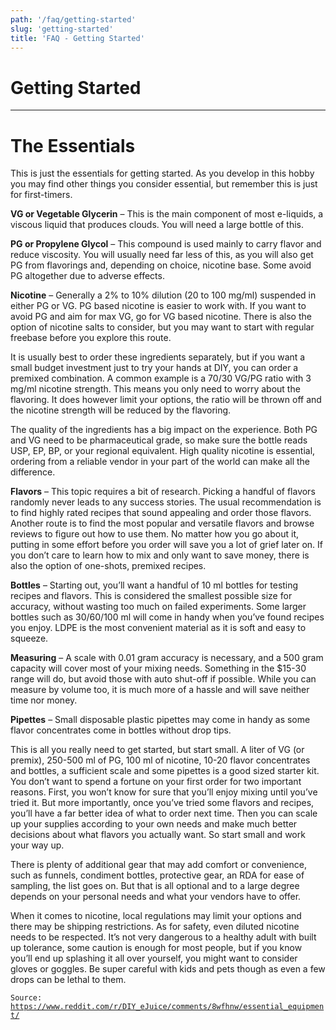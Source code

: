 ```yaml
---
path: '/faq/getting-started'
slug: 'getting-started'
title: 'FAQ - Getting Started'
---
```


# Getting Started

----------

# The Essentials

This is just the essentials for getting started. As you develop in this hobby you may find other things you consider essential, but remember this is just for first-timers.

**VG or Vegetable Glycerin** – This is the main component of most e-liquids, a viscous liquid that produces clouds. You will need a large bottle of this.

**PG or Propylene Glycol** – This compound is used mainly to carry flavor and reduce viscosity. You will usually need far less of this, as you will also get PG from flavorings and, depending on choice, nicotine base. Some avoid PG altogether due to adverse effects.

**Nicotine** – Generally a 2% to 10% dilution (20 to 100 mg/ml) suspended in either PG or VG. PG based nicotine is easier to work with. If you want to avoid PG and aim for max VG, go for VG based nicotine. There is also the option of nicotine salts to consider, but you may want to start with regular freebase before you explore this route.

It is usually best to order these ingredients separately, but if you want a small budget investment just to try your hands at DIY, you can order a premixed combination. A common example is a 70/30 VG/PG ratio with 3 mg/ml nicotine strength. This means you only need to worry about the flavoring. It does however limit your options, the ratio will be thrown off and the nicotine strength will be reduced by the flavoring.

The quality of the ingredients has a big impact on the experience. Both PG and VG need to be pharmaceutical grade, so make sure the bottle reads USP, EP, BP, or your regional equivalent. High quality nicotine is essential, ordering from a reliable vendor in your part of the world can make all the difference.

**Flavors** – This topic requires a bit of research. Picking a handful of flavors randomly never leads to any success stories. The usual recommendation is to find highly rated recipes that sound appealing and order those flavors. Another route is to find the most popular and versatile flavors and browse reviews to figure out how to use them. No matter how you go about it, putting in some effort before you order will save you a lot of grief later on. If you don’t care to learn how to mix and only want to save money, there is also the option of one-shots, premixed recipes.

**Bottles** – Starting out, you’ll want a handful of 10 ml bottles for testing recipes and flavors. This is considered the smallest possible size for accuracy, without wasting too much on failed experiments. Some larger bottles such as 30/60/100 ml will come in handy when you’ve found recipes you enjoy. LDPE is the most convenient material as it is soft and easy to squeeze.

**Measuring** – A scale with 0.01 gram accuracy is necessary, and a 500 gram capacity will cover most of your mixing needs. Something in the $15-30 range will do, but avoid those with auto shut-off if possible. While you can measure by volume too, it is much more of a hassle and will save neither time nor money.

**Pipettes** – Small disposable plastic pipettes may come in handy as some flavor concentrates come in bottles without drop tips.

This is all you really need to get started, but start small. A liter of VG (or premix), 250-500 ml of PG, 100 ml of nicotine, 10-20 flavor concentrates and bottles, a sufficient scale and some pipettes is a good sized starter kit. You don’t want to spend a fortune on your first order for two important reasons. First, you won’t know for sure that you’ll enjoy mixing until you’ve tried it. But more importantly, once you’ve tried some flavors and recipes, you’ll have a far better idea of what to order next time. Then you can scale up your supplies according to your own needs and make much better decisions about what flavors you actually want. So start small and work your way up.

There is plenty of additional gear that may add comfort or convenience, such as funnels, condiment bottles, protective gear, an RDA for ease of sampling, the list goes on. But that is all optional and to a large degree depends on your personal needs and what your vendors have to offer.

When it comes to nicotine, local regulations may limit your options and there may be shipping restrictions. As for safety, even diluted nicotine needs to be respected. It’s not very dangerous to a healthy adult with built up tolerance, some caution is enough for most people, but if you know you’ll end up splashing it all over yourself, you might want to consider gloves or goggles. Be super careful with kids and pets though as even a few drops can be lethal to them.

`Source:` [`https://www.reddit.com/r/DIY_eJuice/comments/8wfhnw/essential_equipment/`](https://www.reddit.com/r/DIY_eJuice/comments/8wfhnw/essential_equipment/)